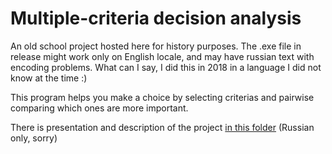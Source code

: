 # Multiple-criteria decision analysis

An old school project hosted here for history purposes. The .exe file in release might work only on English locale, and may have russian text with encoding problems. What can I say, I did this in 2018 in a language I did not know at the time :)

This program helps you make a choice by selecting criterias and pairwise comparing which ones are more important.

There is presentation and description of the project [in this folder](/docs) (Russian only, sorry)